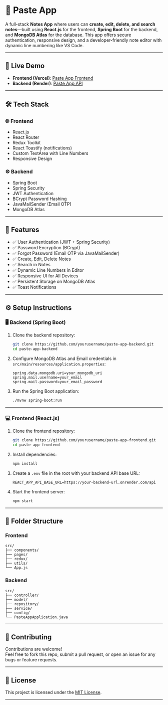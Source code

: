 # 📝 Paste App

A full-stack **Notes App** where users can **create, edit, delete, and search notes**—built using **React.js** for the frontend, **Spring Boot** for the backend, and **MongoDB Atlas** for the database. This app offers secure authentication, responsive design, and a developer-friendly note editor with dynamic line numbering like VS Code.

---

## 🚀 Live Demo

- **Frontend (Vercel)**: [Paste App Frontend](https://paste-app-git-main-rohit-0000s-projects.vercel.app/home)  
- **Backend (Render)**: [Paste App API](https://pasteapp-deployment.onrender.com)

---

## 🛠️ Tech Stack

### 🌐 Frontend
- React.js
- React Router
- Redux Toolkit
- React Toastify (notifications)
- Custom TextArea with Line Numbers
- Responsive Design

### ⚙️ Backend
- Spring Boot
- Spring Security
- JWT Authentication
- BCrypt Password Hashing
- JavaMailSender (Email OTP)
- MongoDB Atlas

---

## 🔐 Features

- ✅ User Authentication (JWT + Spring Security)
- ✅ Password Encryption (BCrypt)
- ✅ Forgot Password (Email OTP via JavaMailSender)
- ✅ Create, Edit, Delete Notes
- ✅ Search in Notes
- ✅ Dynamic Line Numbers in Editor
- ✅ Responsive UI for All Devices
- ✅ Persistent Storage on MongoDB Atlas
- ✅ Toast Notifications

---

## ⚙️ Setup Instructions

### 🖥 Backend (Spring Boot)

1. Clone the backend repository:
   ```bash
   git clone https://github.com/yourusername/paste-app-backend.git
   cd paste-app-backend
   ```

2. Configure MongoDB Atlas and Email credentials in `src/main/resources/application.properties`:
   ```properties
   spring.data.mongodb.uri=your_mongodb_uri
   spring.mail.username=your_email
   spring.mail.password=your_email_password
   ```

3. Run the Spring Boot application:
   ```bash
   ./mvnw spring-boot:run
   ```

---

### 💻 Frontend (React.js)

1. Clone the frontend repository:
   ```bash
   git clone https://github.com/yourusername/paste-app-frontend.git
   cd paste-app-frontend
   ```

2. Install dependencies:
   ```bash
   npm install
   ```

3. Create a `.env` file in the root with your backend API base URL:
   ```env
   REACT_APP_API_BASE_URL=https://your-backend-url.onrender.com/api
   ```

4. Start the frontend server:
   ```bash
   npm start
   ```

---

## 📂 Folder Structure

### Frontend
```
src/
├── components/
├── pages/
├── redux/
├── utils/
└── App.js
```

### Backend
```
src/
├── controller/
├── model/
├── repository/
├── service/
├── config/
└── PasteAppApplication.java
```

---

## 🤝 Contributing

Contributions are welcome!  
Feel free to fork this repo, submit a pull request, or open an issue for any bugs or feature requests.

---

## 📄 License

This project is licensed under the [MIT License](LICENSE).

---
